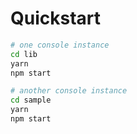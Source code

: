 
# Quickstart

```sh
# one console instance
cd lib
yarn
npm start

# another console instance
cd sample
yarn
npm start
```
